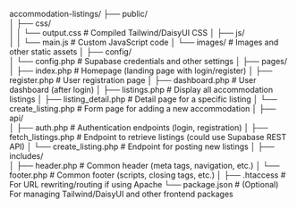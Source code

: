 accommodation-listings/
├── public/                    
│   ├── css/                   
│   │   └── output.css         # Compiled Tailwind/DaisyUI CSS
│   ├── js/                    
│   │   └── main.js            # Custom JavaScript code
│   └── images/                # Images and other static assets
│
├── config/                    
│   └── config.php             # Supabase credentials and other settings
│
├── pages/                     
│   ├── index.php              # Homepage (landing page with login/register)
│   ├── register.php           # User registration page
│   ├── dashboard.php          # User dashboard (after login)
│   ├── listings.php           # Display all accommodation listings
│   ├── listing_detail.php     # Detail page for a specific listing
│   └── create_listing.php     # Form page for adding a new accommodation
│
├── api/                       
│   ├── auth.php               # Authentication endpoints (login, registration)
│   ├── fetch_listings.php     # Endpoint to retrieve listings (could use Supabase REST API)
│   └── create_listing.php     # Endpoint for posting new listings
│
├── includes/                  
│   ├── header.php             # Common header (meta tags, navigation, etc.)
│   └── footer.php             # Common footer (scripts, closing tags, etc.)
│
├── .htaccess                  # For URL rewriting/routing if using Apache
└── package.json               # (Optional) For managing Tailwind/DaisyUI and other frontend packages
